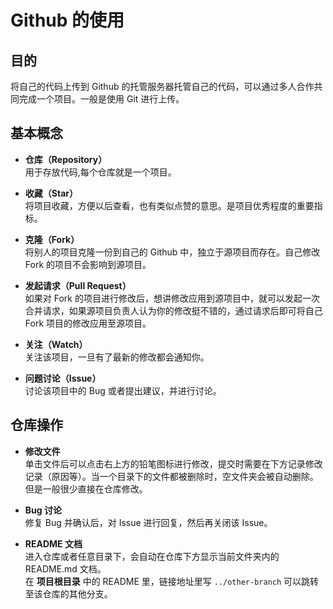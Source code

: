 # Github 的使用

## 目的

将自己的代码上传到 Github 的托管服务器托管自己的代码，可以通过多人合作共同完成一个项目。一般是使用 Git 进行上传。

## 基本概念

- **仓库（Repository）**  
用于存放代码,每个仓库就是一个项目。

- **收藏（Star）**  
将项目收藏，方便以后查看，也有类似点赞的意思。是项目优秀程度的重要指标。

- **克隆（Fork）**  
将别人的项目克隆一份到自己的 Github 中，独立于源项目而存在。自己修改 Fork 的项目不会影响到源项目。

- **发起请求（Pull Request）**  
如果对 Fork 的项目进行修改后，想讲修改应用到源项目中，就可以发起一次合并请求，如果源项目负责人认为你的修改挺不错的，通过请求后即可将自己 Fork 项目的修改应用至源项目。

- **关注（Watch）**  
关注该项目，一旦有了最新的修改都会通知你。

- **问题讨论（Issue）**  
讨论该项目中的 Bug 或者提出建议，并进行讨论。

## 仓库操作

- **修改文件**  
单击文件后可以点击右上方的铅笔图标进行修改，提交时需要在下方记录修改记录（原因等）。当一个目录下的文件都被删除时，空文件夹会被自动删除。  
但是一般很少直接在仓库修改。

- **Bug 讨论**  
修复 Bug 并确认后，对 Issue 进行回复，然后再关闭该 Issue。

- **README 文档**  
进入仓库或者任意目录下，会自动在仓库下方显示当前文件夹内的 README.md 文档。  
在 **项目根目录** 中的 README 里，链接地址里写 `../other-branch` 可以跳转至该仓库的其他分支。
